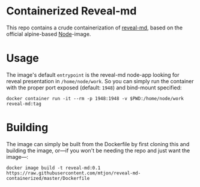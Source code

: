 # Containerized Reveal-md

This repo contains a crude containerization of [reveal-md](https://github.com/webpro/reveal-md), based on the official alpine-based [Node](https://hub.docker.com/_/node)-image.

# Usage

The image's default `entrypoint` is the reveal-md node-app looking for reveal presentation in `/home/node/work`. So you can simply run the container with the proper port exposed (default: `1948`) and bind-mount specified:

```shell
docker container run -it --rm -p 1948:1948 -v $PWD:/home/node/work reveal-md:tag
```

# Building

The image can simply be built from the Dockerfile by first cloning this and building the image, or&mdash;if you won't be needing the repo and just want the image&mdash;:

```shell
docker image build -t reveal-md:0.1 https://raw.githubusercontent.com/mtjon/reveal-md-containerized/master/Dockerfile
```
